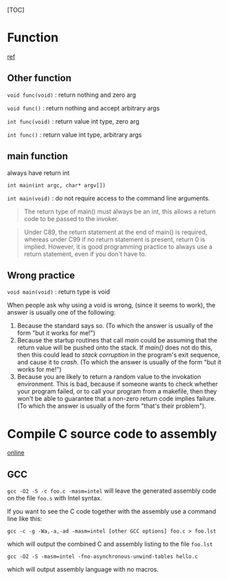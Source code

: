 [TOC]

# Function
[ref](http://users.aber.ac.uk/auj/voidmain.cgi)

## Other function
`void func(void)` : return nothing and zero arg

`void func()` : return nothing and accept arbitrary args

`int func(void)` : return value int type, zero arg

`int func()` : return value int type, arbitrary args

## main function
always have return int

`int main(int argc, char* argv[])`

`int main(void)` : do not require access to the command line arguments.
>The return type of main() must always be an int, this allows a return code to be passed to the invoker.

>Under C89, the return statement at the end of main() is required, whereas under C99 if no return statement is present, return 0 is implied. However, it is good programming practice to always use a return statement, even if you don't have to.

## Wrong practice
`void main(void)` : return type is void

When people ask why using a void is wrong, (since it seems to work), the answer is usually one of the following:

1. Because the standard says so. (To which the answer is usually of the form "but it works for me!")
2. Because the startup routines that call *main* could be assuming that the return value will be pushed onto the stack. If *main()* does not do this, then this could lead to *stack corruption* in the program's exit sequence, and cause it to *crash*. (To which the answer is usually of the form "but it works for me!")
3. Because you are likely to return a random value to the invokation environment. This is bad, because if someone wants to check whether your program failed, or to call your program from a makefile, then they won't be able to guarantee that a non-zero return code implies failure. (To which the answer is usually of the form "that's their problem").

# Compile C source code to assembly
[online](http://assembly.ynh.io/)

## GCC
`gcc -O2 -S -c foo.c -masm=intel` will leave the generated assembly code on the file `foo.s` with Intel syntax.

If you want to see the C code together with the assembly use a command line like this:

`gcc -c -g -Wa,-a,-ad -masm=intel [other GCC options] foo.c > foo.lst`

which will output the combined C and assembly listing to the file `foo.lst`

`gcc -O2 -S -masm=intel -fno-asynchronous-unwind-tables hello.c`

which will output assembly language with no macros.